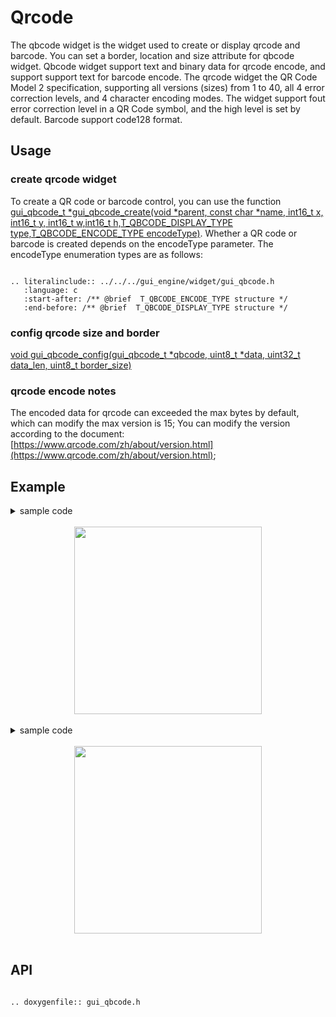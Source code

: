 # Qrcode

The qbcode widget is the widget used to create or display qrcode and barcode. You can set a border, location and size attribute for qbcode widget. Qbcode widget support text and binary data  for qrcode encode, and support support text for barcode encode. The qrcode widget the QR Code Model 2 specification, supporting all versions (sizes) from 1 to 40, all 4 error correction levels, and 4 character encoding modes. The widget support fout error correction level in a QR Code symbol, and the high level is set by default. Barcode support code128 format.

## Usage

### create qrcode widget

To create a QR code or barcode control, you can use the function [gui_qbcode_t *gui_qbcode_create(void *parent, const char *name, int16_t x, int16_t y, int16_t w,int16_t h,T_QBCODE_DISPLAY_TYPE  type,T_QBCODE_ENCODE_TYPE   encodeType)](#api). Whether a QR code or barcode is created depends on the encodeType parameter. The encodeType enumeration types are as follows:

```eval_rst

.. literalinclude:: ../../../gui_engine/widget/gui_qbcode.h
   :language: c
   :start-after: /** @brief  T_QBCODE_ENCODE_TYPE structure */
   :end-before: /** @brief  T_QBCODE_DISPLAY_TYPE structure */

```
 
### config qrcode size and border

[void gui_qbcode_config(gui_qbcode_t *qbcode, uint8_t *data, uint32_t data_len, uint8_t border_size)](#api)

### qrcode encode notes

The encoded data for qrcode can exceeded the max bytes by default, which can modify the max version is 15; You can modify the version according to the document: [https://www.qrcode.com/zh/about/version.html](https://www.qrcode.com/zh/about/version.html);

## Example

<details> <summary>sample code</summary>

```c
#include "gui_qbcode.h"
#define QRCODE_WIDTH     320
#define QRCODE_HEIGHT    320
#define DISPLAY_TYPE     QRCODE_DISPLAY_IMAGE //QRCODE_DISPLAY_SECTION
#define ENCODED_TYPE     QRCODE_ENCODE_TEXT   // QRCODE_ENCODE_BINARY

char* str = "123455678901234567890123455678901234567890123455678901234567890123455678901234567890123455678901234567890";

gui_qbcode_t * qrcode = gui_qbcode_create(parent,
                                          "qrcode",
                                          454/2 - QRCODE_WIDTH/2,
                                          454/2 - QRCODE_HEIGHT/2,
                                          QRCODE_WIDTH,
                                          QRCODE_HEIGHT,
                                          DISPLAY_TYPE,
                                          ENCODED_TYPE);

gui_qbcode_config(qrcode, str, strlen(str), 3);
```

</details>

<br>
<center><img width= "300" src="https://foruda.gitee.com/images/1713239098192542999/e635ea60_10641540.jpeg" /></center>
<br>

<details> <summary>sample code</summary>

```c
#define BARCODE_WIDTH     (143 * 3)
#define BARCODE_HEIGHT    143
#define DISPLAY_TYPE     BARCODE_DISPLAY_IMAGE //BARCODE_DISPLAY_SECTION
#define ENCODED_TYPE     BARCODE_ENCODE_TEXT

char* str = "1234567890";

gui_qbcode_t * qrcode = gui_qbcode_create(parent,
                                          "qrcode",
                                          454/2 - BARCODE_WIDTH/2,
                                          454/2 - BARCODE_HEIGHT/2,
                                          BARCODE_WIDTH,
                                          BARCODE_HEIGHT,
                                          DISPLAY_TYPE,
                                          ENCODED_TYPE);

gui_qbcode_config(qrcode, str, strlen(str) + 1, 10);
```

</details>

<br>

<center><img width= "300" src="https://foruda.gitee.com/images/1713341892058343798/70403721_10641540.jpeg" /></center>
<br>

<span id="api">

## API

</span>

```eval_rst

.. doxygenfile:: gui_qbcode.h

```
